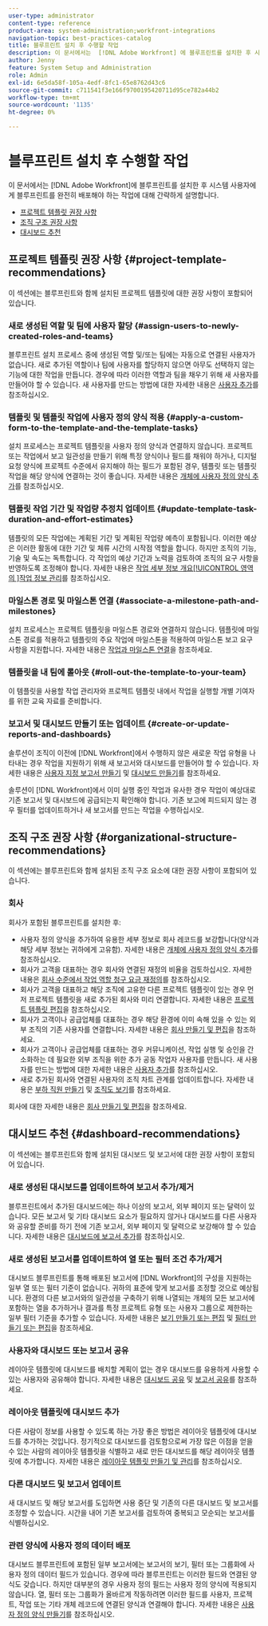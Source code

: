 ```yaml
---
user-type: administrator
content-type: reference
product-area: system-administration;workfront-integrations
navigation-topic: best-practices-catalog
title: 블루프린트 설치 후 수행할 작업
description: 이 문서에서는  [!DNL Adobe Workfront] 에 블루프린트를 설치한 후 시스템 사용자에게 블루프린트를 완전히 배포하기 위해 수행해야 하는 작업에 대해 간략히 설명합니다.
author: Jenny
feature: System Setup and Administration
role: Admin
exl-id: 6e5da58f-105a-4edf-8fc1-65e8762d43c6
source-git-commit: c711541f3e166f9700195420711d95ce782a44b2
workflow-type: tm+mt
source-wordcount: '1135'
ht-degree: 0%

---
```


# 블루프린트 설치 후 수행할 작업

이 문서에서는 [!DNL Adobe Workfront]에 블루프린트를 설치한 후 시스템 사용자에게 블루프린트를 완전히 배포해야 하는 작업에 대해 간략하게 설명합니다.

* [프로젝트 템플릿 권장 사항](#project-template-recommendations)
* [조직 구조 권장 사항](#organizational-structure-recommendations)
* [대시보드 추천](#dashboard-recommendations)

## 프로젝트 템플릿 권장 사항 {#project-template-recommendations}

이 섹션에는 블루프린트와 함께 설치된 프로젝트 템플릿에 대한 권장 사항이 포함되어 있습니다.

### 새로 생성된 역할 및 팀에 사용자 할당 {#assign-users-to-newly-created-roles-and-teams}

블루프린트 설치 프로세스 중에 생성된 역할 및/또는 팀에는 자동으로 연결된 사용자가 없습니다. 새로 추가된 역할이나 팀에 사용자를 할당하지 않으면 아무도 선택하지 않는 기능에 대한 작업을 만듭니다. 경우에 따라 이러한 역할과 팀을 채우기 위해 새 사용자를 만들어야 할 수 있습니다. 새 사용자를 만드는 방법에 대한 자세한 내용은 [사용자 추가](../../administration-and-setup/add-users/create-and-manage-users/add-users.md)를 참조하십시오.

### 템플릿 및 템플릿 작업에 사용자 정의 양식 적용 {#apply-a-custom-form-to-the-template-and-the-template-tasks}

설치 프로세스는 프로젝트 템플릿을 사용자 정의 양식과 연결하지 않습니다. 프로젝트 또는 작업에서 보고 일관성을 만들기 위해 특정 양식이나 필드를 채워야 하거나, 디지털 요청 양식에 프로젝트 수준에서 유지해야 하는 필드가 포함된 경우, 템플릿 또는 템플릿 작업을 해당 양식에 연결하는 것이 좋습니다. 자세한 내용은 [개체에 사용자 정의 양식 추가](../../workfront-basics/work-with-custom-forms/add-a-custom-form-to-an-object.md)를 참조하십시오.

### 템플릿 작업 기간 및 작업량 추정치 업데이트 {#update-template-task-duration-and-effort-estimates}

템플릿의 모든 작업에는 계획된 기간 및 계획된 작업량 예측이 포함됩니다. 이러한 예상은 이러한 활동에 대한 기간 및 체류 시간의 시작점 역할을 합니다. 하지만 조직의 기능, 기술 및 속도는 독특합니다. 각 작업의 예상 기간과 노력을 검토하여 조직의 요구 사항을 반영하도록 조정해야 합니다. 자세한 내용은 [작업 세부 정보 개요[!UICONTROL  영역의 ]작업 정보 관리](../../manage-work/tasks/manage-tasks/task-information-in-overview.md)를 참조하십시오.

### 마일스톤 경로 및 마일스톤 연결 {#associate-a-milestone-path-and-milestones}

설치 프로세스는 프로젝트 템플릿을 마일스톤 경로와 연결하지 않습니다. 템플릿에 마일스톤 경로를 적용하고 템플릿의 주요 작업에 마일스톤을 적용하여 마일스톤 보고 요구 사항을 지원합니다. 자세한 내용은 [작업과 마일스톤 연결](../../manage-work/tasks/manage-tasks/associate-milestones-with-tasks.md)을 참조하세요.

### 템플릿을 내 팀에 롤아웃 {#roll-out-the-template-to-your-team}

이 템플릿을 사용할 작업 관리자와 프로젝트 템플릿 내에서 작업을 실행할 개별 기여자를 위한 교육 자료를 준비합니다.

### 보고서 및 대시보드 만들기 또는 업데이트 {#create-or-update-reports-and-dashboards}

솔루션이 조직이 이전에 [!DNL Workfront]에서 수행하지 않은 새로운 작업 유형을 나타내는 경우 작업을 지원하기 위해 새 보고서와 대시보드를 만들어야 할 수 있습니다. 자세한 내용은 [사용자 지정 보고서 만들기](../../reports-and-dashboards/reports/creating-and-managing-reports/create-custom-report.md) 및 [대시보드 만들기](../../reports-and-dashboards/dashboards/creating-and-managing-dashboards/create-dashboard.md)를 참조하세요.

솔루션이 [!DNL Workfront]에서 이미 실행 중인 작업과 유사한 경우 작업이 예상대로 기존 보고서 및 대시보드에 공급되는지 확인해야 합니다. 기존 보고에 피드되지 않는 경우 필터를 업데이트하거나 새 보고서를 만드는 작업을 수행하십시오.

## 조직 구조 권장 사항 {#organizational-structure-recommendations}

이 섹션에는 블루프린트와 함께 설치된 조직 구조 요소에 대한 권장 사항이 포함되어 있습니다.

### 회사

회사가 포함된 블루프린트를 설치한 후:

* 사용자 정의 양식을 추가하여 유용한 세부 정보로 회사 레코드를 보강합니다(양식과 해당 세부 정보는 귀하에게 고유함). 자세한 내용은 [개체에 사용자 정의 양식 추가](../../workfront-basics/work-with-custom-forms/add-a-custom-form-to-an-object.md)를 참조하십시오.
* 회사가 고객을 대표하는 경우 회사와 연결된 재정의 비율을 검토하십시오. 자세한 내용은 [회사 수준에서 작업 역할 청구 요금 재정의](../../administration-and-setup/set-up-workfront/organizational-setup/override-job-role-billing-rates-company-level.md)를 참조하십시오.
* 회사가 고객을 대표하고 해당 조직에 고유한 다른 프로젝트 템플릿이 있는 경우 먼저 프로젝트 템플릿을 새로 추가된 회사와 미리 연결합니다. 자세한 내용은 [프로젝트 템플릿 편집](../../manage-work/projects/create-and-manage-templates/edit-templates.md)을 참조하십시오.
* 회사가 고객이나 공급업체를 대표하는 경우 해당 환경에 이미 속해 있을 수 있는 외부 조직의 기존 사용자를 연결합니다. 자세한 내용은 [회사 만들기 및 편집](../../administration-and-setup/set-up-workfront/organizational-setup/create-and-edit-companies.md)을 참조하세요.
* 회사가 고객이나 공급업체를 대표하는 경우 커뮤니케이션, 작업 실행 및 승인을 간소화하는 데 필요한 외부 조직을 위한 추가 공동 작업자 사용자를 만듭니다. 새 사용자를 만드는 방법에 대한 자세한 내용은 [사용자 추가](../../administration-and-setup/add-users/create-and-manage-users/add-users.md)를 참조하십시오.
* 새로 추가된 회사와 연결된 사용자의 조직 차트 관계를 업데이트합니다. 자세한 내용은 [부하 직원 만들기](../../administration-and-setup/add-users/create-and-manage-users/create-direct-reports.md) 및 [조직도 보기](../../people-teams-and-groups/work-directly-with-others/view-the-org-chart.md)를 참조하세요.

회사에 대한 자세한 내용은 [회사 만들기 및 편집](../../administration-and-setup/set-up-workfront/organizational-setup/create-and-edit-companies.md)을 참조하세요.

## 대시보드 추천 {#dashboard-recommendations}

이 섹션에는 블루프린트와 함께 설치된 대시보드 및 보고서에 대한 권장 사항이 포함되어 있습니다.

### 새로 생성된 대시보드를 업데이트하여 보고서 추가/제거

블루프린트에서 추가된 대시보드에는 하나 이상의 보고서, 외부 페이지 또는 달력이 있습니다. 모든 보고서 및 기타 대시보드 요소가 필요하지 않거나 대시보드를 다른 사용자와 공유할 준비를 하기 전에 기존 보고서, 외부 페이지 및 달력으로 보강해야 할 수 있습니다. 자세한 내용은 [대시보드에 보고서 추가](/help/quicksilver/reports-and-dashboards/dashboards/creating-and-managing-dashboards/add-report-dashboard.md)를 참조하십시오.

### 새로 생성된 보고서를 업데이트하여 열 또는 필터 조건 추가/제거

대시보드 블루프린트를 통해 배포된 보고서에 [!DNL Workfront]의 구성을 지원하는 일부 열 또는 필터 기준이 없습니다. 귀하의 표준에 맞게 보고서를 조정할 것으로 예상됩니다. 환경의 다른 보고서와의 일관성을 구축하기 위해 나열되는 개체의 모든 보고서에 포함하는 열을 추가하거나 결과를 특정 프로젝트 유형 또는 사용자 그룹으로 제한하는 일부 필터 기준을 추가할 수 있습니다. 자세한 내용은 [보기 만들기 또는 편집](/help/quicksilver/reports-and-dashboards/reports/reporting-elements/create-edit-views.md) 및 [필터 만들기 또는 편집](/help/quicksilver/reports-and-dashboards/reports/reporting-elements/create-filters.md)을 참조하세요.

### 사용자와 대시보드 또는 보고서 공유

레이아웃 템플릿에 대시보드를 배치할 계획이 없는 경우 대시보드를 유용하게 사용할 수 있는 사용자와 공유해야 합니다. 자세한 내용은 [대시보드 공유](/help/quicksilver/reports-and-dashboards/dashboards/creating-and-managing-dashboards/share-dashboard.md) 및 [보고서 공유](/help/quicksilver/reports-and-dashboards/reports/creating-and-managing-reports/share-report.md)를 참조하세요.

### 레이아웃 템플릿에 대시보드 추가

다른 사람이 정보를 사용할 수 있도록 하는 가장 좋은 방법은 레이아웃 템플릿에 대시보드를 추가하는 것입니다. 정기적으로 대시보드를 검토함으로써 가장 많은 이점을 얻을 수 있는 사람의 레이아웃 템플릿을 식별하고 새로 만든 대시보드를 해당 레이아웃 템플릿에 추가합니다. 자세한 내용은 [레이아웃 템플릿 만들기 및 관리](/help/quicksilver/administration-and-setup/customize-workfront/use-layout-templates/create-and-manage-layout-templates.md)를 참조하십시오.

### 다른 대시보드 및 보고서 업데이트

새 대시보드 및 해당 보고서를 도입하면 사용 중단 및 기존의 다른 대시보드 및 보고서를 조정할 수 있습니다. 시간을 내어 기존 보고서를 검토하여 중복되고 모순되는 보고서를 식별하십시오.

### 관련 양식에 사용자 정의 데이터 배포

대시보드 블루프린트에 포함된 일부 보고서에는 보고서의 보기, 필터 또는 그룹화에 사용자 정의 데이터 필드가 있습니다. 경우에 따라 블루프린트는 이러한 필드와 연결된 양식도 갖습니다. 하지만 대부분의 경우 사용자 정의 필드는 사용자 정의 양식에 적용되지 않습니다. 열, 필터 또는 그룹화가 올바르게 작동하려면 이러한 필드를 사용자, 프로젝트, 작업 또는 기타 개체 레코드에 연결된 양식과 연결해야 합니다. 자세한 내용은 [사용자 정의 양식 만들기](/help/quicksilver/administration-and-setup/customize-workfront/create-manage-custom-forms/form-designer/design-a-form/design-a-form.md)를 참조하십시오.

